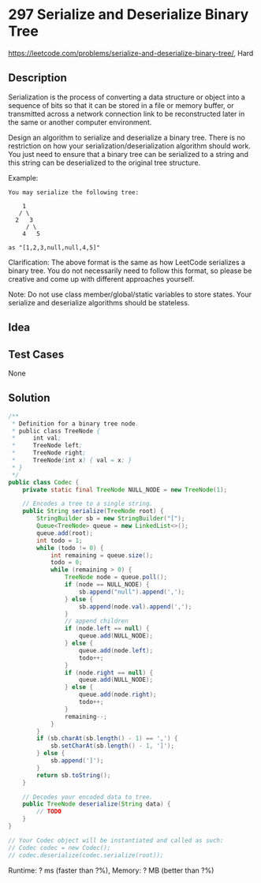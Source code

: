# 297 Serialize and Deserialize Binary Tree

<https://leetcode.com/problems/serialize-and-deserialize-binary-tree/>, Hard

## Description

Serialization is the process of converting a data structure or object into a
sequence of bits so that it can be stored in a file or memory buffer, or
transmitted across a network connection link to be reconstructed later in the
same or another computer environment.

Design an algorithm to serialize and deserialize a binary tree. There is no
restriction on how your serialization/deserialization algorithm should work.
You just need to ensure that a binary tree can be serialized to a string and
this string can be deserialized to the original tree structure.

Example: 

```
You may serialize the following tree:

    1
   / \
  2   3
     / \
    4   5

as "[1,2,3,null,null,4,5]"
```

Clarification: The above format is the same as how LeetCode serializes a binary
tree. You do not necessarily need to follow this format, so please be creative
and come up with different approaches yourself.

Note: Do not use class member/global/static variables to store states. Your
serialize and deserialize algorithms should be stateless.

## Idea


## Test Cases

None

## Solution

```java
/**
 * Definition for a binary tree node.
 * public class TreeNode {
 *     int val;
 *     TreeNode left;
 *     TreeNode right;
 *     TreeNode(int x) { val = x; }
 * }
 */
public class Codec {
    private static final TreeNode NULL_NODE = new TreeNode(1);

    // Encodes a tree to a single string.
    public String serialize(TreeNode root) {
        StringBuilder sb = new StringBuilder("[");
        Queue<TreeNode> queue = new LinkedList<>();
        queue.add(root);
        int todo = 1;
        while (todo != 0) {
            int remaining = queue.size();
            todo = 0;
            while (remaining > 0) {
                TreeNode node = queue.poll();
                if (node == NULL_NODE) {
                    sb.append("null").append(',');
                } else {
                    sb.append(node.val).append(',');
                }
                // append children
                if (node.left == null) {
                    queue.add(NULL_NODE);
                } else {
                    queue.add(node.left);
                    todo++;
                }
                if (node.right == null) {
                    queue.add(NULL_NODE);
                } else {
                    queue.add(node.right);
                    todo++;
                }
                remaining--;
            }
        }
        if (sb.charAt(sb.length() - 1) == ',') {
            sb.setCharAt(sb.length() - 1, ']');
        } else {
            sb.append(']');
        }
        return sb.toString();
    }

    // Decodes your encoded data to tree.
    public TreeNode deserialize(String data) {
        // TODO
    }
}

// Your Codec object will be instantiated and called as such:
// Codec codec = new Codec();
// codec.deserialize(codec.serialize(root));
```

Runtime: ? ms (faster than ?%), Memory: ? MB (better than ?%)
